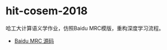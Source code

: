 # hit-cosem-2018
哈工大计算语义学作业，仿照Baidu MRC模版，重构深度学习流程。
- [Baidu MRC 源码](https://github.com/baidu/DuReader)
